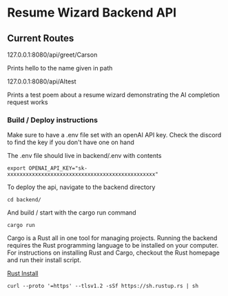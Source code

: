 # Resume Wizard Backend API

## Current Routes
127.0.0.1:8080/api/greet/Carson

Prints hello to the name given in path

127.0.0.1:8080/api/AItest

Prints a test poem about a resume wizard demonstrating the AI completion request works

### Build / Deploy instructions
Make sure to have a .env file set with an openAI API key. Check the discord to find the key if you don't have one on hand

The .env file should live in backend/.env with contents

```
export OPENAI_API_KEY="sk-xxxxxxxxxxxxxxxxxxxxxxxxxxxxxxxxxxxxxxxxxxxxxxxx"
```

To deploy the api, navigate to the backend directory

```
cd backend/
```

And build / start with the cargo run command

```
cargo run
```

Cargo is a Rust all in one tool for managing projects. Running the backend requires the Rust programming language to be installed on your computer. For instructions on installing Rust and Cargo, checkout the Rust homepage and run their install script.

[Rust Install](https://www.rust-lang.org/tools/install)

```
curl --proto '=https' --tlsv1.2 -sSf https://sh.rustup.rs | sh
```

